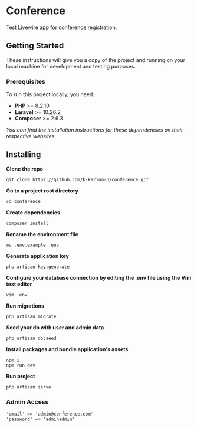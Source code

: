 # Conference

Test [Livewire](https://laravel-livewire.com/) app for conference registration.

## Getting Started
These instructions will give you a copy of the project and running on your local machine for development and testing purposes. 

### Prerequisites
To run this project locally, you need:

- **PHP** >= 8.2.10
- **Laravel** >= 10.26.2
- **Composer** >= 2.6.3

*You can find the installation instructions for these dependencies on their respective websites.*

## Installing
**Clone the repo**
```
git clone https://github.com/k-karina-n/conference.git
```

**Go to a project root directory**
```
cd conference
```

**Create dependencies**
```
composer install
```

**Rename the environment file** 
```
mv .env.example .env 
```

**Generate application key**
```
php artisan key:generate
```

**Configure your database connection by editing the .env file using the Vim text editor** 
```
vim .env
```

**Run migrations** 
```
php artisan migrate
```

**Seed your db with user and admin data** 
```
php artisan db:seed
```

**Install packages and bundle application's assets**
```
npm i
npm run dev
```

**Run project**
```
php artisan serve
```

### Admin Access
```
'email' => 'admin@conference.com'
'password' => 'adminadmin'
```
